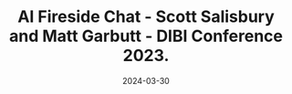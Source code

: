 ---
title: "AI Fireside Chat - Scott Salisbury and Matt Garbutt - DIBI Conference 2023."
date: "2024-03-30"
tags:
    - 'Technology'
    - 'GAI'
    - 'Machine Learning'
    - 'Research'
    - 'Design'
    - 'Ethics'
posse: "Thirty minutes of honest conversation about the inputs and outputs of machine learning, what drives our motivation to use it and the ethics of our choices. There were some really interesting questions from a research standpoint that makes me want to track down the other talks."
author: ''
bookmark: 'https://www.youtube.com/watch?v=NWkI_CjfRcw'
notes: false
---